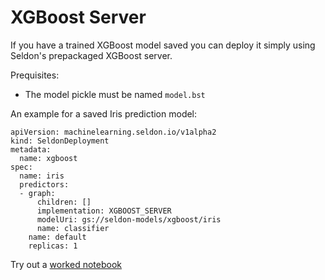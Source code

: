 # XGBoost Server

If you have a trained XGBoost model saved you can deploy it simply using Seldon's prepackaged XGBoost server.

Prequisites:

  * The model pickle must be named `model.bst`

An example for a saved Iris prediction model:

```
apiVersion: machinelearning.seldon.io/v1alpha2
kind: SeldonDeployment
metadata:
  name: xgboost
spec:
  name: iris
  predictors:
  - graph:
      children: []
      implementation: XGBOOST_SERVER
      modelUri: gs://seldon-models/xgboost/iris
      name: classifier
    name: default
    replicas: 1

```


Try out a [worked notebook](../examples/server_examples.html)